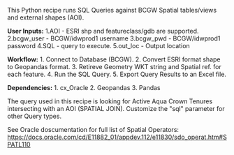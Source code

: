 This Python recipe runs SQL Queries against BCGW Spatial tables/views
and external shapes (AOI).


**User Inputs:**
    1.AOI - ESRI shp and featureclass/gdb are supported.
    2.bcgw_user - BCGW/idwprod1 username
    3.bcgw_pwd -  BCGW/idwprod1 password
    4.SQL - query to execute.
    5.out_loc - Output location


**Workflow:**
    1. Connect to Database (BCGW).
    2. Convert ESRI format shape to Geopandas format. 
    3. Retireve Geometry WKT string and Spatial ref. for each feature.
    4. Run the SQL Query.
    5. Export Query Results to an Excel file.


**Dependencies:**
    1. cx_Oracle
    2. Geopandas
    3. Pandas
  
  
The query used in this recipe is looking for Active Aqua Crown Tenures
intersecting with an AOI (SPATIAL JOIN). Customize the "sql" parameter 
for other  Query types.


See Oracle doscumentation for full list of Spatial Operators:
https://docs.oracle.com/cd/E11882_01/appdev.112/e11830/sdo_operat.htm#SPATL110

